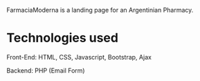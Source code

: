 FarmaciaModerna is a landing page for an Argentinian Pharmacy.

Technologies used
=================

Front-End: HTML, CSS, Javascript, Bootstrap, Ajax

Backend: PHP (Email Form)
